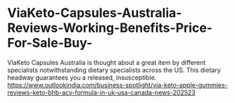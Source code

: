 # ViaKeto-Capsules-Australia-Reviews-Working-Benefits-Price-For-Sale-Buy-
ViaKeto Capsules Australia is thought about a great item by different specialists notwithstanding dietary specialists across the US. This dietary headway guarantees you a released, insusceptible. https://www.outlookindia.com/business-spotlight/via-keto-apple-gummies-reviews-keto-bhb-acv-formula-in-uk-usa-canada-news-202523
